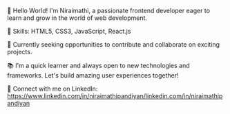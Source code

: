 👋 Hello World! I'm Niraimathi, a passionate frontend developer eager to learn and grow in the world of web development.

🌟 Skills: HTML5, CSS3, JavaScript, React.js

💼 Currently seeking opportunities to contribute and collaborate on exciting projects.

📚 I'm a quick learner and always open to new technologies and frameworks. Let's build amazing user experiences together!

🔗 Connect with me on LinkedIn: https://www.linkedin.com/in/niraimathipandiyan/linkedin.com/in/niraimathipandiyan

